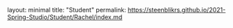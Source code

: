 

layout: minimal
title: "Student"
permalink: https://steenblikrs.github.io/2021-Spring-Studio/Student/Rachel/index.md
